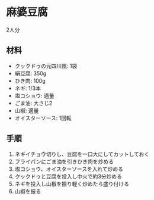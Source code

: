 # 麻婆豆腐

2人分

## 材料

* クックドゥの元四川風: 1袋
* 絹豆腐: 350g
* ひき肉: 100g
* ネギ: 1/3本
* 塩コショウ: 適量
* ごま油: 大さじ2
* 山椒: 適量
* オイスターソース: 1回転

## 手順

1. ネギイチョウ切りし、豆腐を一口大にしてカットしておく
2. フライパンにごま油を引きひき肉を炒める
3. 塩コショウ、オイスターソースを入れて炒める
4. クックドゥと豆腐を投入し中火で約3分炒める
5. ネギを投入し山椒を振り軽く炒めたら盛り付ける
6. 山椒を振る
